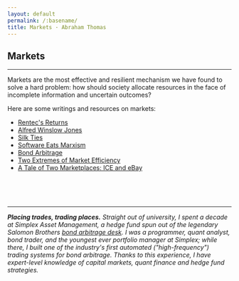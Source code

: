 ```yaml
---
layout: default
permalink: /:basename/
title: Markets · Abraham Thomas
---
```


## Markets

----

Markets are the most effective and resilient mechanism we have found to solve a hard problem: how should society allocate resources in the face of incomplete information and uncertain outcomes?  

Here are some writings and resources on markets: 

* [Rentec's Returns](/rentecs-returns)
* [Alfred Winslow Jones](/alfred-winslow-jones)  
* [Silk Ties](/silk-ties)  
* [Software Eats Marxism](/software-eats-marxism)  
* [Bond Arbitrage](/bond-arbitrage)  
* [Two Extremes of Market Efficiency](/two-extremes-of-market-efficiency)  
* [A Tale of Two Marketplaces: ICE and eBay](/why-might-ice-bid-for-ebay)  


<br/>
<br/>
<br/>

----

<i><b>Placing trades, trading places.</b> Straight out of university, I spent a decade at Simplex Asset Management, a hedge fund spun out of the legendary Salomon Brothers [bond arbitrage desk](https://en.wikipedia.org/wiki/Liar%27s_Poker).  I was a programmer, quant analyst, bond trader, and the youngest ever portfolio manager at Simplex; while there, I built one of the industry's first automated ("high-frequency") trading systems for bond arbitrage.  Thanks to this experience, I have expert-level knowledge of capital markets, quant finance and hedge fund strategies.</i>